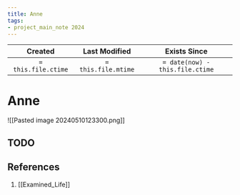 ```yaml
---
title: Anne
tags:
- project_main_note 2024
---
```

|     Created      |  Last Modified   |       Exists Since        |
|:----------------:|:----------------:|:----------------:|
| `= this.file.ctime` | `= this.file.mtime` | `= date(now) - this.file.ctime`|

# Anne

![[Pasted image 20240510123300.png]]

## TODO

## References
1. [[Examined_Life]]
